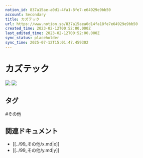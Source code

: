 ```yaml
---
notion_id: 837a15ae-a0d1-4fa1-8fe7-e64929e9bb50
account: Secondary
title: カズテック
url: https://www.notion.so/837a15aea0d14fa18fe7e64929e9bb50
created_time: 2023-02-12T00:52:00.000Z
last_edited_time: 2023-02-12T00:52:00.000Z
sync_status: placeholder
sync_time: 2025-07-12T15:01:47.459302
---
```

# カズテック

![](https://prod-files-secure.s3.us-west-2.amazonaws.com/d58fe38c-a9d4-4466-aed9-85604b7b2c6d/044c1f31-289e-4ee5-af68-2691ba4aa0ff/Untitled.png?X-Amz-Algorithm=AWS4-HMAC-SHA256&X-Amz-Content-Sha256=UNSIGNED-PAYLOAD&X-Amz-Credential=ASIAZI2LB466SBDJ7WPV%2F20250719%2Fus-west-2%2Fs3%2Faws4_request&X-Amz-Date=20250719T062754Z&X-Amz-Expires=3600&X-Amz-Security-Token=IQoJb3JpZ2luX2VjEIX%2F%2F%2F%2F%2F%2F%2F%2F%2F%2FwEaCXVzLXdlc3QtMiJHMEUCIHuSRbdeHwFhq15CIPWSGpUlUx9%2BhXmlcNUjZzpmzatYAiEA46p5m9fdFMX493FdDJAF3fUyfOiswFgEDjfuI8pkqmwqiAQInv%2F%2F%2F%2F%2F%2F%2F%2F%2F%2FARAAGgw2Mzc0MjMxODM4MDUiDP96Nl%2FN9QpL%2FzRQFCrcAyykm5YqbrrnhuoQqhSHAPUPvz5M6vg0YVLbLgAWc5Y0RAI8USndoZa5Vrq3RDUzAwO6rMRu5SE%2BMiMfIOg2WgNzz704ZN6GEfqoLKTLbdyFdkJB8sZgVUtxpOcKbeqaucNWx9bcvVempK6c8k8auyBQpVWUW24d0Qve%2B%2FAhETzghAUJmRPldZDOvB%2BMElxJPBaHIuD9DRNDIx0YI3re9lVjOUOLOI35KE%2BFYn8A0AjDXlYvmrFwBNYrzQeJ7qtiB8KNzw8kicp2xtpBhpjIpN9UiIuxchO9%2FEEqrUwaUvBdVvvRMqfSn7RrkWYiVs6VpMjQ42UDIuJ0WbNTo%2B3h%2BoxfjmVft7RI%2BP594Y2i2O1wjRztgpDbYrUx4Tl3CQ9pcPSC2Wn2nJ3Z3T1UNP5MxJR%2FrFPLGDygsciTMFYarAuS17X%2FKpEg4KCokbjnAXwOa6J%2B%2B8drzLRlJTLCGrFBTHIZQ1S7b0ZUKcIyE%2BMfizTe9Uxk1L4W%2Fs2DFhk2SJuZAJ8Y%2FNnnvSTju1AYa%2FRHrXZjnfn5nXL7bq%2Bxcol2Q1sjN4qjqt9wdRA0guVvcjbg%2FpFMFT3renksTzCRqdXQpQNItQOsqUVBAqZnngpvFcUhc097Dkd3bOhMfMH4MPbF7MMGOqUBhHsVP2T1wIlnBjD3FNllexrPZHk8kUfPaFfp0Uyjl7wekpOspEUs432Z%2FucSHs5OJHAf8uBick5NoGWMK2anWXqY7RiRdVPVwy9V0GNBTJE0eALbBwsMytBxATfQADpR6AyR6qovUZJnhqpUv5dJxkvemfBd1cJbdWEBtofVrN8j6Q8kj5h3cPrnhp87hR3osLOnK7vjm2P0v%2BAOh1r5DBUG%2F2iH&X-Amz-Signature=f5a1439331a34111517335e474c259e654cb230cf00be19cd0abbef5d8442376&X-Amz-SignedHeaders=host&x-amz-checksum-mode=ENABLED&x-id=GetObject)
![](https://prod-files-secure.s3.us-west-2.amazonaws.com/d58fe38c-a9d4-4466-aed9-85604b7b2c6d/436d8d7c-5235-42c6-af40-f76ecb915cc0/Untitled.png?X-Amz-Algorithm=AWS4-HMAC-SHA256&X-Amz-Content-Sha256=UNSIGNED-PAYLOAD&X-Amz-Credential=ASIAZI2LB466SBDJ7WPV%2F20250719%2Fus-west-2%2Fs3%2Faws4_request&X-Amz-Date=20250719T062754Z&X-Amz-Expires=3600&X-Amz-Security-Token=IQoJb3JpZ2luX2VjEIX%2F%2F%2F%2F%2F%2F%2F%2F%2F%2FwEaCXVzLXdlc3QtMiJHMEUCIHuSRbdeHwFhq15CIPWSGpUlUx9%2BhXmlcNUjZzpmzatYAiEA46p5m9fdFMX493FdDJAF3fUyfOiswFgEDjfuI8pkqmwqiAQInv%2F%2F%2F%2F%2F%2F%2F%2F%2F%2FARAAGgw2Mzc0MjMxODM4MDUiDP96Nl%2FN9QpL%2FzRQFCrcAyykm5YqbrrnhuoQqhSHAPUPvz5M6vg0YVLbLgAWc5Y0RAI8USndoZa5Vrq3RDUzAwO6rMRu5SE%2BMiMfIOg2WgNzz704ZN6GEfqoLKTLbdyFdkJB8sZgVUtxpOcKbeqaucNWx9bcvVempK6c8k8auyBQpVWUW24d0Qve%2B%2FAhETzghAUJmRPldZDOvB%2BMElxJPBaHIuD9DRNDIx0YI3re9lVjOUOLOI35KE%2BFYn8A0AjDXlYvmrFwBNYrzQeJ7qtiB8KNzw8kicp2xtpBhpjIpN9UiIuxchO9%2FEEqrUwaUvBdVvvRMqfSn7RrkWYiVs6VpMjQ42UDIuJ0WbNTo%2B3h%2BoxfjmVft7RI%2BP594Y2i2O1wjRztgpDbYrUx4Tl3CQ9pcPSC2Wn2nJ3Z3T1UNP5MxJR%2FrFPLGDygsciTMFYarAuS17X%2FKpEg4KCokbjnAXwOa6J%2B%2B8drzLRlJTLCGrFBTHIZQ1S7b0ZUKcIyE%2BMfizTe9Uxk1L4W%2Fs2DFhk2SJuZAJ8Y%2FNnnvSTju1AYa%2FRHrXZjnfn5nXL7bq%2Bxcol2Q1sjN4qjqt9wdRA0guVvcjbg%2FpFMFT3renksTzCRqdXQpQNItQOsqUVBAqZnngpvFcUhc097Dkd3bOhMfMH4MPbF7MMGOqUBhHsVP2T1wIlnBjD3FNllexrPZHk8kUfPaFfp0Uyjl7wekpOspEUs432Z%2FucSHs5OJHAf8uBick5NoGWMK2anWXqY7RiRdVPVwy9V0GNBTJE0eALbBwsMytBxATfQADpR6AyR6qovUZJnhqpUv5dJxkvemfBd1cJbdWEBtofVrN8j6Q8kj5h3cPrnhp87hR3osLOnK7vjm2P0v%2BAOh1r5DBUG%2F2iH&X-Amz-Signature=df7db949711a60432b3f344370e3b6cd0acb10107a72fe7e8ce5216e8945c87b&X-Amz-SignedHeaders=host&x-amz-checksum-mode=ENABLED&x-id=GetObject)

## タグ

#その他 

## 関連ドキュメント

- [[../99_その他/x.md|x]]
- [[../99_その他/y.md|y]]
